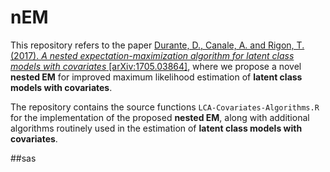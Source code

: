 # nEM
This repository refers to the paper  [Durante, D., Canale, A. and Rigon, T. (2017). *A nested expectation-maximization algorithm for latent class models with covariates* \[arXiv:1705.03864\]](https://arxiv.org/abs/1705.03864), where we propose a novel **nested EM** for improved maximum likelihood estimation of **latent class models with covariates**.

The repository contains the source functions `LCA-Covariates-Algorithms.R` for the implementation of the proposed **nested EM**, along with additional algorithms routinely used in the estimation of **latent class models with covariates**.

##sas
